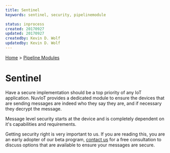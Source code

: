 ```yaml
---
title: Sentinel
keywords: sentinel, security, pipelinemodule

status: inprocess
created: 20170927
updated: 20170927
createdby: Kevin D. Wolf
updatedby: Kevin D. Wolf
---
```

[Home](../Index.md) > [Pipeline Modules](Index.md)

# Sentinel

Have a secure implementation should be a top priority of any IoT application.  NuvIoT provides a dedicated module to ensure the devices 
that are sending messages are indeed who they say they are, and if necessary they decrypt the message.

Message level security starts at the device and is completely dependent on it's capabilities and requirements. 

Getting security right is very important to us.  If you are reading this, you are an early adopter of our beta program, [contact us](http://support.nuviot.com/contactus) 
for a free consultation to discuss options that are available to ensure your messages are secure.